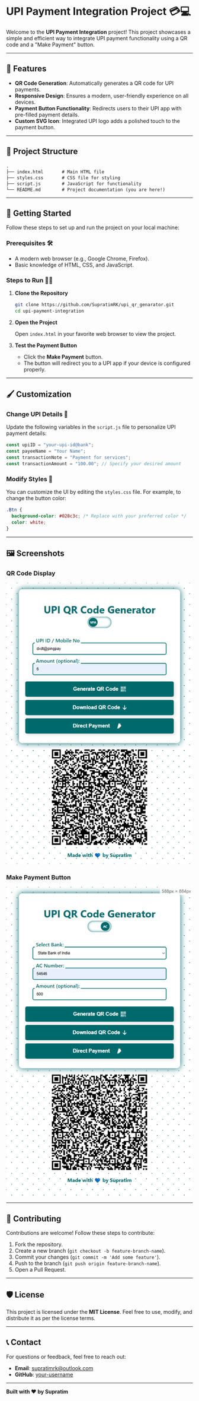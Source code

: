 # UPI Payment Integration Project 💳💻

Welcome to the **UPI Payment Integration** project! This project showcases a simple and efficient way to integrate UPI payment functionality using a QR code and a "Make Payment" button.

---

## 🌟 Features

- **QR Code Generation**: Automatically generates a QR code for UPI payments.
- **Responsive Design**: Ensures a modern, user-friendly experience on all devices.
- **Payment Button Functionality**: Redirects users to their UPI app with pre-filled payment details.
- **Custom SVG Icon**: Integrated UPI logo adds a polished touch to the payment button.

---

## 🔁 Project Structure

```plaintext
.
├── index.html       # Main HTML file
├── styles.css       # CSS file for styling
├── script.js        # JavaScript for functionality
└── README.md        # Project documentation (you are here!)
```

---

## 🚀 Getting Started

Follow these steps to set up and run the project on your local machine:

### Prerequisites 🛠️

- A modern web browser (e.g., Google Chrome, Firefox).
- Basic knowledge of HTML, CSS, and JavaScript.

### Steps to Run 🏃‍♂️

1. **Clone the Repository**

   ```bash
   git clone https://github.com/SupratimRK/upi_qr_genarator.git
   cd upi-payment-integration
   ```

2. **Open the Project**

   Open `index.html` in your favorite web browser to view the project.

3. **Test the Payment Button**

   - Click the **Make Payment** button.
   - The button will redirect you to a UPI app if your device is configured properly.

---

## 🖌️ Customization

### Change UPI Details 📑

Update the following variables in the `script.js` file to personalize UPI payment details:

```javascript
const upiID = "your-upi-id@bank";
const payeeName = "Your Name";
const transactionNote = "Payment for services";
const transactionAmount = "100.00"; // Specify your desired amount
```

### Modify Styles 🎨

You can customize the UI by editing the `styles.css` file. For example, to change the button color:

```css
.Btn {
  background-color: #028c3c; /* Replace with your preferred color */
  color: white;
}
```

---

## 🖼️ Screenshots

### QR Code Display

![QR Code](sample/01.png)

### Make Payment Button

![Make Payment Button](sample/02.png)

---

## 🤝 Contributing

Contributions are welcome! Follow these steps to contribute:

1. Fork the repository.
2. Create a new branch (`git checkout -b feature-branch-name`).
3. Commit your changes (`git commit -m 'Add some feature'`).
4. Push to the branch (`git push origin feature-branch-name`).
5. Open a Pull Request.

---

## 🛡️ License

This project is licensed under the **MIT License**. Feel free to use, modify, and distribute it as per the license terms.

---

## 📞 Contact

For questions or feedback, feel free to reach out:

- **Email**: [supratimrk@outlook.com](mailto:supratimrk@outlook.com)
- **GitHub**: [your-username](https://github.com/SupratimRK)

---

**Built with ❤️ by Supratim**

